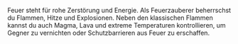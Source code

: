 Feuer steht für rohe Zerstörung und Energie. Als Feuerzauberer beherrschst du Flammen, Hitze und Explosionen. Neben den klassischen Flammen kannst du auch Magma, Lava und extreme Temperaturen kontrollieren, um Gegner zu vernichten oder Schutzbarrieren aus Feuer zu erschaffen.